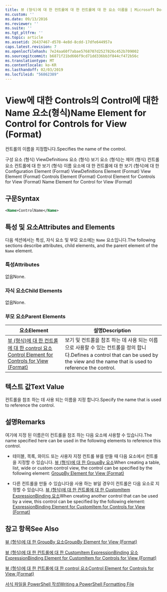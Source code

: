 ```yaml
---
title: 뷰 (형식)에 대 한 컨트롤에 대 한 컨트롤에 대 한 요소 이름을 | Microsoft Docs
ms.custom: ''
ms.date: 09/13/2016
ms.reviewer: ''
ms.suite: ''
ms.tgt_pltfrm: ''
ms.topic: article
ms.assetid: 26437467-d578-4e8d-8cdd-17dfe644957a
caps.latest.revision: 7
ms.openlocfilehash: 7e24aa60f7abae5768707d2527826c452b709002
ms.sourcegitcommit: b6871f21bd666f9cd71dd336bb3f844cf472b56c
ms.translationtype: MT
ms.contentlocale: ko-KR
ms.lasthandoff: 02/03/2019
ms.locfileid: "56862389"
---
```

# <a name="name-element-for-control-for-controls-for-view-format"></a><span data-ttu-id="9e775-102">View에 대한 Controls의 Control에 대한 Name 요소(형식)</span><span class="sxs-lookup"><span data-stu-id="9e775-102">Name Element for Control for Controls for View (Format)</span></span>

<span data-ttu-id="9e775-103">컨트롤의 이름을 지정합니다.</span><span class="sxs-lookup"><span data-stu-id="9e775-103">Specifies the name of the control.</span></span>

<span data-ttu-id="9e775-104">구성 요소 (형식) ViewDefinitions 요소 (형식) 보기 요소 (형식)는 제어 (형식) 컨트롤 요소 컨트롤에 대 한 보기 (형식) 이름 요소에 대 한 컨트롤에 대 한 보기 (형식)에 대 한</span><span class="sxs-lookup"><span data-stu-id="9e775-104">Configuration Element (Format) ViewDefinitions Element (Format) View Element (Format) Controls Element (Format) Control Element for Controls for View (Format) Name Element for Control for View (Format)</span></span>

## <a name="syntax"></a><span data-ttu-id="9e775-105">구문</span><span class="sxs-lookup"><span data-stu-id="9e775-105">Syntax</span></span>

```xml
<Name>ControlName</Name>
```

## <a name="attributes-and-elements"></a><span data-ttu-id="9e775-106">특성 및 요소</span><span class="sxs-lookup"><span data-stu-id="9e775-106">Attributes and Elements</span></span>

<span data-ttu-id="9e775-107">다음 섹션에서는 특성, 자식 요소 및 부모 요소에는 `Name` 요소입니다.</span><span class="sxs-lookup"><span data-stu-id="9e775-107">The following sections describe attributes, child elements, and the parent element of the `Name` element.</span></span>

### <a name="attributes"></a><span data-ttu-id="9e775-108">특성</span><span class="sxs-lookup"><span data-stu-id="9e775-108">Attributes</span></span>

<span data-ttu-id="9e775-109">없음</span><span class="sxs-lookup"><span data-stu-id="9e775-109">None.</span></span>

### <a name="child-elements"></a><span data-ttu-id="9e775-110">자식 요소</span><span class="sxs-lookup"><span data-stu-id="9e775-110">Child Elements</span></span>

<span data-ttu-id="9e775-111">없음</span><span class="sxs-lookup"><span data-stu-id="9e775-111">None.</span></span>

### <a name="parent-elements"></a><span data-ttu-id="9e775-112">부모 요소</span><span class="sxs-lookup"><span data-stu-id="9e775-112">Parent Elements</span></span>

|<span data-ttu-id="9e775-113">요소</span><span class="sxs-lookup"><span data-stu-id="9e775-113">Element</span></span>|<span data-ttu-id="9e775-114">설명</span><span class="sxs-lookup"><span data-stu-id="9e775-114">Description</span></span>|
|-------------|-----------------|
|[<span data-ttu-id="9e775-115">뷰 (형식)에 대 한 컨트롤에 대 한 control 요소</span><span class="sxs-lookup"><span data-stu-id="9e775-115">Control Element for Controls for View (Format)</span></span>](./control-element-for-controls-for-view-format.md)|<span data-ttu-id="9e775-116">보기 및 컨트롤을 참조 하는 데 사용 되는 이름으로 사용할 수 있는 컨트롤을 정의 합니다.</span><span class="sxs-lookup"><span data-stu-id="9e775-116">Defines a control that can be used by the view and the name that is used to reference the control.</span></span>|

## <a name="text-value"></a><span data-ttu-id="9e775-117">텍스트 값</span><span class="sxs-lookup"><span data-stu-id="9e775-117">Text Value</span></span>

<span data-ttu-id="9e775-118">컨트롤을 참조 하는 데 사용 되는 이름을 지정 합니다.</span><span class="sxs-lookup"><span data-stu-id="9e775-118">Specify the name that is used to reference the control.</span></span>

## <a name="remarks"></a><span data-ttu-id="9e775-119">설명</span><span class="sxs-lookup"><span data-stu-id="9e775-119">Remarks</span></span>

<span data-ttu-id="9e775-120">여기에 지정 된 이름은이 컨트롤을 참조 하는 다음 요소에 사용할 수 있습니다.</span><span class="sxs-lookup"><span data-stu-id="9e775-120">The name specified here can be used in the following elements to reference this control.</span></span>

- <span data-ttu-id="9e775-121">테이블, 목록, 와이드 또는 사용자 지정 컨트롤 뷰를 만들 때 다음 요소에서 컨트롤을 지정할 수 있습니다. [뷰 (형식)에 대 한 GroupBy 요소](./groupby-element-for-view-format.md)</span><span class="sxs-lookup"><span data-stu-id="9e775-121">When creating a table, list, wide or custom control view, the control can be specified by the following element: [GroupBy Element for View (Format)](./groupby-element-for-view-format.md)</span></span>

- <span data-ttu-id="9e775-122">다른 컨트롤을 만들 수 있습니다을 사용 하는 뷰일 경우이 컨트롤은 다음 요소로 지정할 수 있습니다. [뷰 (형식)에 대 한 컨트롤에 대 한 CustomItem ExpressionBinding 요소](./expressionbinding-element-for-customitem-for-controls-for-view-format.md)</span><span class="sxs-lookup"><span data-stu-id="9e775-122">When creating another control that can be used by a view, this control can be specified by the following element: [ExpressionBinding Element for CustomItem for Controls for View (Format)](./expressionbinding-element-for-customitem-for-controls-for-view-format.md)</span></span>

## <a name="see-also"></a><span data-ttu-id="9e775-123">참고 항목</span><span class="sxs-lookup"><span data-stu-id="9e775-123">See Also</span></span>

[<span data-ttu-id="9e775-124">뷰 (형식)에 대 한 GroupBy 요소</span><span class="sxs-lookup"><span data-stu-id="9e775-124">GroupBy Element for View (Format)</span></span>](./groupby-element-for-view-format.md)

[<span data-ttu-id="9e775-125">뷰 (형식)에 대 한 컨트롤에 대 한 CustomItem ExpressionBinding 요소</span><span class="sxs-lookup"><span data-stu-id="9e775-125">ExpressionBinding Element for CustomItem for Controls for View (Format)</span></span>](./expressionbinding-element-for-customitem-for-controls-for-view-format.md)

[<span data-ttu-id="9e775-126">뷰 (형식)에 대 한 컨트롤에 대 한 control 요소</span><span class="sxs-lookup"><span data-stu-id="9e775-126">Control Element for Controls for View (Format)</span></span>](./control-element-for-controls-for-view-format.md)

[<span data-ttu-id="9e775-127">서식 파일을 PowerShell 작성</span><span class="sxs-lookup"><span data-stu-id="9e775-127">Writing a PowerShell Formatting File</span></span>](./writing-a-powershell-formatting-file.md)
